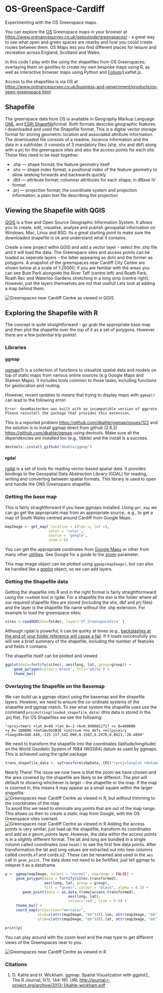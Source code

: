 # OS-GreenSpace-Cardiff
Experimenting with the OS Greenspace maps.

You can explore the [OS](https://www.ordnancesurvey.co.uk/) Greenspace maps in your browser at https://www.ordnancesurvey.co.uk/getoutside/greenspaces/ - a great way to see what open and green spaces are nearby and how you could create routes between them. OS Maps lets you find different places for leisure and recreation across England, Scotland and Wales.

In this code I play with the using the shapefiles from OS Greenspaces; overlaying them on geotiles to create my own bespoke maps using R, as well as interactive browser maps using Python and [Folium](https://folium.readthedocs.io/en/latest/)/Leaflet.js. 

Access to the shapefiles is via OS at https://www.ordnancesurvey.co.uk/business-and-government/products/os-open-greenspace.html 


## Shapefile
 
The greenspace data from OS is available in Geography Markup Language [GML](http://www.opengeospatial.org/standards/gml) and [ESRI Shapefile](https://www.esri.com/library/whitepapers/pdfs/shapefile.pdf)format. Both formats describe geographic features. I downloaded and used the Shapefile format. This is a digital vector storage format for storing geometric location and associated attribute information. The downloaded file consists of a readme, liscence information and the data in a subfolder. It consists of 3 mandatory files (shp, shx and dbf) along with a prj for the greenspace sites and also the access points for each site. These files need to be kept together.

* .shp — shape format; the feature geometry itself
* .shx — shape index format; a positional index of the feature geometry to allow seeking forwards and backwards quickly
* .dbf — attribute format; columnar attributes for each shape, in dBase IV format
* .prj — projection format; the coordinate system and projection information, a plain text file describing the projection

## Viewing the Shapefile with QGIS
[QGIS](https://www.qgis.org/en/site/) is a free and Open Source Geographic Information System. It allows you to create, edit, visualise, analyse and publish geospatial information on Windows, Mac, Linux and BSD. Its a great starting point to make sure the downloaded shapefile is ok and understand what it contains. 

Create a new project withn QGIS and add a vector layer - select the .shp file and it will load the data. The Greenspace sites and access points can be loaded as seperate layers - the latter appearing as dots and the former as polygons. A snapshot of the greenspaces near Cardiff City Centre are shown below at a scale of 1:25000; if you are familiar with the areas you can see Bute Park alongside the River Taff (centre left) and Roath Park, Roath Rec and Waterloo Gardens stretching in a long strip (centre right). However, just the layers themselves are not that useful! Lets look at adding a map behind them.

![Greenspaces near Cardiff Centre as viewed in QGIS](/img/Cardiff_greenspace_qgis.png?raw=true "Optional Title")

## Exploring the Shapefile with R
The concept is quite straightforward - go grab the appropriate base map and then plot the shapefile over the top of it as a set of polygons. However there are a few potential trip points!

### Libraries

#### ggmap
[ggmap](https://cran.r-project.org/web/packages/ggmap/ggmap.pdf)(1) is a collection of functions to visualize spatial data and models on top of static maps from various online sources (e.g Google Maps and Stamen Maps). It includes tools common to those tasks, including functions for geolocation and routing.

However, recent updates to means that trying to display maps with ```ggmap()``` can lead to the following error:

```R
Error: GeomRasterAnn was built with an incompatible version of ggproto.
Please reinstall the package that provides this extension.
```

This is a reported problem https://github.com/dkahle/ggmap/issues/122 and the solution is to install ggmap direct from github (2.6.2) https://github.com/dkahle/ggmap using devtools. Make sure all the dependencies are installed too (e.g., tibble) and the install is a success.

```R
devtools::install_github("dkahle/ggmap")
```
#### rgdal
[rgdal](https://cran.r-project.org/web/packages/rgdal/rgdal.pdf) is a set of tools for reading vector-based spatial data. It provides bindings to the Geospatial Data Abstraction Library (GDAL) for reading, writing and converting between spatial formats. This library is used to open and handle the ONS Greenspace shapefile. 

### Getting the base map
This is fairly straightforward if you have ggmaps installed. Using ```get_map``` we can go get the appropriate map from an appropriate source, .e.g., to get a map of South Wales centred around Cardiff from Google Maps:

```R
mapImage <- get_map( location = c(lon =, lat =), 
                    color = 'color',
                    source = 'google',
                    zoom = 8)
```
You can get the appropriate cordinates from [Google Maps](https://support.google.com/maps/answer/18539?co=GENIE.Platform%3DDesktop&hl=en) or other from many other [utilities](https://www.gps-coordinates.net). See Google for a guide to the [zoom](https://developers.google.com/maps/documentation/static-maps/intro#Zoomlevels) parameter.

This map image object can be plotted using ```ggmap(mapImage)```, but can also be handled like a [ggplot](http://ggplot2.org) object, so we can add layers.

### Getting the Shapefile data
Getting the shapefile into R and in the right format is fairly straightformward using the ```readOGR``` tool in rgdal. For a shapefile the dsn is the folder where all our required shapefile files are stored (including the shx, dbf and prj files) and the layer is the shapefile file name without the .shp extension. For example to load the greenspace sites:

```R
sites <-readOGR(dsn=folder, layer='ST_GreenspaceSite' )
```

Although rgdal is powerful, it can be quirky at times (e.g., [backslashes at the end of your folder reference will cause a fail](http://zevross.com/blog/2016/01/13/tips-for-reading-spatial-files-into-r-with-rgdal/). If it loads successfully you will see a brief summary of the shapefile, including the number of features and fields it contains.

The shapefile itself can be plotted and viewed 
```r
ggplot(data=fortify(sites), aes(long, lat, group=group)) + 
    geom_polygon(colour='black', fill='white') +
    theme_bw()
```

### Overlaying the Shapefile on the Basemap
We can build up a ggmap object using the basemap and the shapefile layers. However, we need to ensure the co-ordinate systems of the shapefile and ggmap match. To see what system the shapefile uses use the command ```proj4string(loaded_shapefile_data)``` (this data is stored in the .prj file). For OS Shapefiles we see the following: 
```
"+proj=tmerc +lat_0=49 +lon_0=-2 +k=0.9996012717 +x_0=400000 +y_0=-100000 +datum=OSGB36 +units=m +no_defs +ellps=airy +towgs84=446.448,-125.157,542.060,0.1502,0.2470,0.8421,-20.4894"
```
We need to transform the shapefile into the coordinates (latitude/longitude) on the World Geodetic System of 1984 (WGS84) datum as used by ggmaps. This is achieved using the rgdal package

```r
trans_shapefile_data <- spTransform(shpData, CRS("+proj=longlat +datum=WGS84"))
```

Nearly There! The issue we now have is that the zoom we have chosen and the area covered by the shapefile are likely to be different. The plot will default to showing whichever is larger - the shapefile or the map. If the map is zoomed in, this means it may appear as a small square within the larger shapefile:
![Greenspaces near Cardiff Centre as viewed in R, but without trimming to the cooridnates of the map](/img/cardiff_greenspace_notrim.png?raw=true "untrimmed data")
To avoid this we need to eliminate any points that are out of the map range. This allows us then to create a static map from Google, with the OS Greenspace sites overlaid. 
![Greenspaces near Cardiff Centre as viewed in R](/img/cardiff_greenspace.png?raw=true "Greenspace Data")
Adding the access points is very similar, just load up the shapefile, transform its coordinates and add as a geom_points layer. However, the data within the access points is in a slightly different format. The lat and long are bundled in a single column called coordinates (use ```head()``` to see the first few data points. After transformation the lat and long values are extracted out into new columns called coords.x1 and cords.x2. These can be renamed and used in the ```aes``` call in ```geom_point```. The data does not need to be fortified, just tell ggmap to intepret it as a dataframe.

```R
p <- ggmap(mapImage, extent = "normal", maprange = FALSE) +
     geom_polygon(data = fortify(sites.transformed),
                  aes(long, lat, group = group),
                  fill = "green", colour = "black", alpha = 0.3) +	 
    	geom_point(data = as.data.frame(access.transformed),
	 			             aes(long, lat),
	 			             colour='red', size = 0.9) +
     theme_bw() +
     coord_map(projection="mercator",
               xlim=c(attr(mapImage, "bb")$ll.lon, attr(mapImage, "bb")$ur.lon),
               ylim=c(attr(mapImage, "bb")$ll.lat, attr(mapImage, "bb")$ur.lat))

print(p)
```
You can play around with the zoom level and the map type to get different views of the Greenspaces near to you.

![Greenspaces near Cardiff Centre as viewed in R](/img/cardiff_greenspace_satellite.png?raw=true "Greenspace on Satellite Data")


### Citations
1. D. Kahle and H. Wickham. ggmap: Spatial Visualization with ggplot2, The R Journal, 5(1), 144-161. URL http://journal.r-project.org/archive/2013-1/kahle-wickham.pdf
